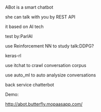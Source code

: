 ABot is a smart chatbot

she can talk with you by REST API

it based on AI tech

test by:ParlAI

use Reinforcement NN to study talk:DDPG?

keras-rl

use itchat to crawl conversation corpus

use auto_ml to auto analysize conversations

back service chatterbot

Demo:

http://abot.butterfly.mopaasapp.com/
